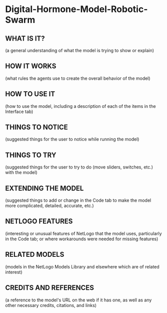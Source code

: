 # Digital-Hormone-Model-Robotic-Swarm

## WHAT IS IT?

(a general understanding of what the model is trying to show or explain)

## HOW IT WORKS

(what rules the agents use to create the overall behavior of the model)

## HOW TO USE IT

(how to use the model, including a description of each of the items in the Interface tab)

## THINGS TO NOTICE

(suggested things for the user to notice while running the model)

## THINGS TO TRY

(suggested things for the user to try to do (move sliders, switches, etc.) with the model)

## EXTENDING THE MODEL

(suggested things to add or change in the Code tab to make the model more complicated, detailed, accurate, etc.)

## NETLOGO FEATURES

(interesting or unusual features of NetLogo that the model uses, particularly in the Code tab; or where workarounds were needed for missing features)

## RELATED MODELS

(models in the NetLogo Models Library and elsewhere which are of related interest)

## CREDITS AND REFERENCES

(a reference to the model's URL on the web if it has one, as well as any other necessary credits, citations, and links)
